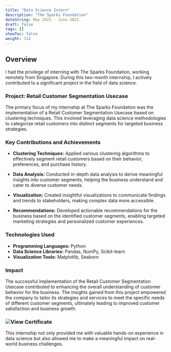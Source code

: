 ```yaml
---
title: "Data Science Intern"
description: "The Sparks Foundation"
dateString: May 2021 - June 2021
draft: false
tags: []
showToc: false
weight: 314
--- 
```

## Overview
I had the privilege of interning with The Sparks Foundation, working remotely from Singapore. During this two-month internship, I actively contributed to a significant project in the field of data science.

### Project: Retail Customer Segmentation Usecase
The primary focus of my internship at The Sparks Foundation was the implementation of a Retail Customer Segmentation Usecase based on clustering techniques. This involved leveraging data science methodologies to categorize retail customers into distinct segments for targeted business strategies.

### Key Contributions and Achievements
- **Clustering Techniques:** Applied various clustering algorithms to effectively segment retail customers based on their behavior, preferences, and purchase history.
  
- **Data Analysis:** Conducted in-depth data analysis to derive meaningful insights into customer segments, helping the business understand and cater to diverse customer needs.

- **Visualization:** Created insightful visualizations to communicate findings and trends to stakeholders, making complex data more accessible.

- **Recommendations:** Developed actionable recommendations for the business based on the identified customer segments, enabling targeted marketing strategies and personalized customer experiences.

### Technologies Used
- **Programming Languages:** Python
- **Data Science Libraries:** Pandas, NumPy, Scikit-learn
- **Visualization Tools:** Matplotlib, Seaborn

### Impact
The successful implementation of the Retail Customer Segmentation Usecase contributed to enhancing the overall understanding of customer behavior for the business. The insights gained from this project empowered the company to tailor its strategies and services to meet the specific needs of different customer segments, ultimately leading to improved customer satisfaction and business growth.

### ![View Certificate](/home/sparks.png)

This internship not only provided me with valuable hands-on experience in data science but also allowed me to make a meaningful impact on real-world business challenges.
